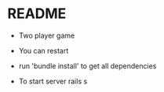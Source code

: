 # README

* Two player game
* You can restart

* run 'bundle install' to get all dependencies
* To start server
  rails s
